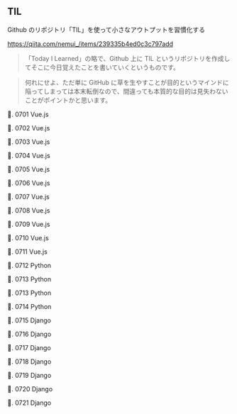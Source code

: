 ## TIL

Github のリポジトリ「TIL」を使って小さなアウトプットを習慣化する

https://qiita.com/nemui_/items/239335b4ed0c3c797add

> 「Today I Learned」の略で、Github 上に TIL というリポジトリを作成してそこに今日覚えたことを書いていくというものです。

> 何れにせよ、ただ単に GitHub に草を生やすことが目的というマインドに陥ってしまっては本末転倒なので、間違っても本質的な目的は見失わないことがポイントかと思います。

🐧. 0701 Vue.js

🐧. 0702 Vue.js

🐧. 0703 Vue.js

🐧. 0704 Vue.js

🐧. 0705 Vue.js

🐧. 0706 Vue.js

🐧. 0707 Vue.js

🐧. 0708 Vue.js

🐧. 0709 Vue.js

🐧. 0710 Vue.js

🐧. 0711 Vue.js

🐧. 0712 Python

🐧. 0713 Python

🐧. 0713 Python

🐧. 0714 Python

🐧. 0715 Django

🐧. 0716 Django

🐧. 0717 Django

🐧. 0718 Django

🐧. 0719 Django

🐧. 0720 Django

🐧. 0721 Django
